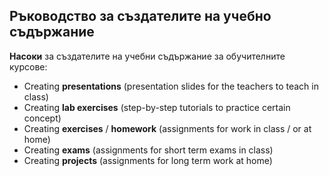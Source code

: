 ## Ръководство за създателите на учебно съдържание

**Насоки** за създателите на учебни съдържание за обучителните курсове:
 - Creating **presentations** (presentation slides for the teachers to teach in class)
 - Creating **lab exercises** (step-by-step tutorials to practice certain concept)
 - Creating **exercises** / **homework** (assignments for work in class / or at home)
 - Creating **exams** (assignments for short term exams in class)
 - Creating **projects** (assignments for long term work at home)
